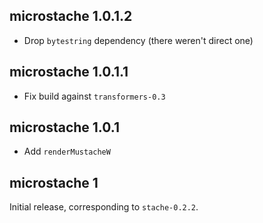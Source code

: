 ## microstache 1.0.1.2

- Drop `bytestring` dependency (there weren't direct one)

## microstache 1.0.1.1

- Fix build against `transformers-0.3`

## microstache 1.0.1

- Add `renderMustacheW`

## microstache 1

Initial release, corresponding to `stache-0.2.2`.
